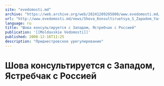 ```yaml
---
site: "evedomosti.md"
archive: "https://web.archive.org/web/20241209205800/www.evedomosti.md/news/Shova_Konsultiruetsya_S_Zapadom_Yastrebchak_S_Rossiei"
url: "http://www.evedomosti.md/news/Shova_Konsultiruetsya_S_Zapadom_Yastrebchak_S_Rossiei"
language: ru
title: "Шова консультируется с Западом, Ястребчак с Россией"
publication: '[[Moldavskie Vedomosti]]'
published: 2008-12-16T11:25
description: "Приднестровское урегулирование"
---
```


# Шова консультируется с Западом, Ястребчак с Россией

